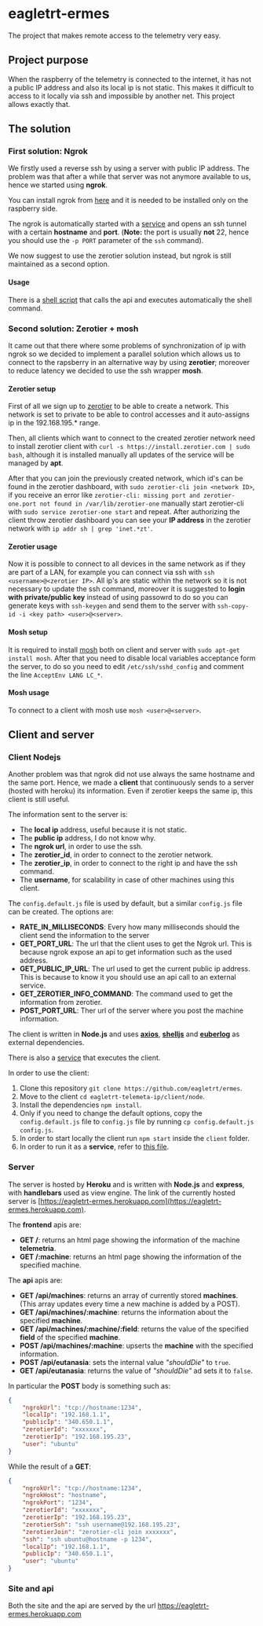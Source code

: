 # eagletrt-ermes

The project that makes remote access to the telemetry very easy.

## Project purpose

When the raspberry of the telemetry is connected to the internet, it has not a public IP address and also its local ip is not static. This makes it difficult to access to it locally via ssh and impossible by another net. This project allows exactly that.

## The solution

### First solution: Ngrok

We firstly used a reverse ssh by using a server with public IP address. The problem was that after a while that server was not anymore available to us, hence we started using **ngrok**. 

You can install ngrok from [here](https://ngrok.com/download) and it is needed to be installed only on the raspberry side.

The ngrok is automatically started with a [service](https://github.com/eagletrt/ermes/blob/main/shell/ngrok.service) and opens an ssh tunnel with a certain **hostname** and **port**. (**Note:** the port is usually **not** 22, hence you should use the `-p PORT` parameter of the `ssh` command).

We now suggest to use the zerotier solution instead, but ngrok is still maintained as a second option.

#### Usage

There is a [shell script](https://github.com/eagletrt/ermes/blob/main/shell/shi.sh) that calls the api and executes automatically the shell command.

### Second solution: Zerotier + mosh

It came out that there where some problems of synchronization of ip with ngrok so we decided to implement a parallel solution which allows us to connect to the rapsberry in an alternative way by using **zerotier**; moreover to reduce latency we decided to use the ssh wrapper **mosh**.

#### Zerotier setup

First of all we sign up to [zerotier](https://www.zerotier.com/) to be able to create a network. This network is set to private to be able to control accesses and it auto-assigns ip in the 192.168.195.* range.

Then, all clients which want to connect to the created zerotier network need to install zerotier client with `curl -s https://install.zerotier.com | sudo bash`, although it is installed manually all updates of the service will be managed by **apt**.

After that you can join the previously created network, which id's can be found in the zerotier dashboard, with `sudo zerotier-cli join <network ID>`, if you receive an error like `zerotier-cli: missing port and zerotier-one.port not found in /var/lib/zerotier-one` manually start zerotier-cli with `sudo service zerotier-one start` and repeat. After authorizing the client throw zerotier dashboard you can see your **IP address** in the zerotier network with `ip addr sh | grep 'inet.*zt'`.

#### Zerotier usage

Now it is possible to connect to all devices in the same network as if they are part of a LAN, for example you can connect via ssh with `ssh <username>@<zerotier IP>`. All ip's are static within the network so it is not necessary to update the ssh command, moreover it is suggested to **login with private/public key** instead of using passowrd to do so you can generate keys with `ssh-keygen` and send them to the server with `ssh-copy-id -i <key path> <user>@<server>`.

#### Mosh setup

It is required to install [mosh](https://mosh.org/#getting) both on client and server with `sudo apt-get install mosh`. After that you need to disable local variables acceptance form the server, to do so you need to edit `/etc/ssh/sshd_config` and comment the line `AcceptEnv LANG LC_*`.

#### Mosh usage

To connect to a client with mosh use `mosh <user>@<server>`.


## Client and server

### Client Nodejs

Another problem was that ngrok did not use always the same hostname and the same port. Hence, we made a **client** that continuously sends to a server (hosted with heroku) its information. Even if zerotier keeps the same ip, this client is still useful.

The information sent to the server is:
* The __local ip__ address, useful because it is not static.
* The __public ip__ address, I do not know why.
* The __ngrok url__, in order to use the ssh.
* The __zerotier_id__, in order to connect to the zerotier network.
* The __zerotier_ip__, in order to connect to the right ip and have the ssh command.
* The __username__, for scalability in case of other machines using this client.

The `config.default.js` file is used by default, but a similar `config.js` file can be created. The options are:
- __RATE_IN_MILLISECONDS__: Every how many milliseconds should the client send the information to the server
- __GET_PORT_URL__: The url that the client uses to get the Ngrok url. This is because ngrok expose an api to get information such as the used address.
- __GET_PUBLIC_IP_URL__: The url used to get the current public ip address. This is because to know it you should use an api call to an external service.
- __GET_ZEROTIER_INFO_COMMAND__: The command used to get the information from zerotier.
- __POST_PORT_URL__: Ther url of the server where you post the machine information.

The client is written in **Node.js** and uses **[axios](https://www.npmjs.com/package/axios)**, **[shelljs](https://www.npmjs.com/package/shelljs)** and **[euberlog](https://www.npmjs.com/package/euberlog)** as external dependencies.

There is also a [service](https://github.com/eagletrt/ermes/blob/main/shell/shareip.service) that executes the client.

In order to use the client:
1) Clone this repository `git clone https://github.com/eagletrt/ermes`.
2) Move to the client `cd eagletrt-telemeta-ip/client/node`.
3) Install the dependencies `npm install`.
4) Only if you need to change the default options, copy the `config.default.js` file to `config.js` file by running `cp config.default.js config.js`.
5) In order to start locally the client run `npm start` inside the `client` folder.
6) In order to run it as a **service**, refer to [this file](https://github.com/eagletrt/ermes/blob/main/shell/ipshare-node.service).

### Server

The server is hosted by **Heroku** and is written with **Node.js** and **express**, with **handlebars** used as view engine. The link of the currently hosted server is [https://eagletrt-ermes.herokuapp.com](https://eagletrt-ermes.herokuapp.com).

The **frontend** apis are:
- **GET /**: returns an html page showing the information of the machine **telemetria**.
- **GET /:machine**: returns an html page showing the information of the specified machine.

The **api** apis are:
- **GET /api/machines**: returns an array of currently stored **machines**. (This array updates every time a new machine is added by a POST).
- **GET /api/machines/:machine**: returns the information about the specified **machine**.
- **GET /api/machines/:machine/:field**: returns the value of the specified **field** of the specified **machine**.
- **POST /api/machines/:machine**: upserts the **machine** with the specified information.
- **POST /api/eutanasia**: sets the internal value *"shouldDie"* to `true`.
- **GET /api/eutanasia**: returns the value of *"shouldDie"* ad sets it to `false`.

In particular the **POST** body is something such as:
```json
{
    "ngrokUrl": "tcp://hostname:1234",
    "localIp": "192.168.1.1",
    "publicIp": "340.650.1.1",
    "zerotierId": "xxxxxxx",
    "zerotierIp": "192.168.195.23",
    "user": "ubuntu"
}
```

While the result of a **GET**:
```json
{
    "ngrokUrl": "tcp://hostname:1234",
    "ngrokHost": "hostname",
    "ngrokPort": "1234",
    "zerotierId": "xxxxxxx",
    "zerotierIp": "192.168.195.23",
    "zerotierSsh": "ssh username@192.168.195.23",
    "zerotierJoin": "zerotier-cli join xxxxxxx",
    "ssh": "ssh ubuntu@hostname -p 1234", 
    "localIp": "192.168.1.1",
    "publicIp": "340.650.1.1",
    "user": "ubuntu"
}
```

### Site and api

Both the site and the api are served by the url https://eagletrt-ermes.herokuapp.com
